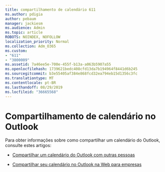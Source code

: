 ```yaml
---
title: compartilhamento de calendário 611
ms.author: pdigia
author: pebaum
manager: jackiesm
ms.audience: Admin
ms.topic: article
ROBOTS: NOINDEX, NOFOLLOW
localization_priority: Normal
ms.collection: Adm_O365
ms.custom:
- "611"
- "3800009"
ms.assetid: 7a46ee5e-700e-455f-b13a-a063b5907a55
ms.openlocfilehash: 1739621bedc408cfd13da7b194964f8441d6b245
ms.sourcegitcommit: b3e55405af384e868fcd32ea794eb15d1356c3fc
ms.translationtype: MT
ms.contentlocale: pt-BR
ms.lasthandoff: 08/29/2019
ms.locfileid: "36665568"
---
```

# <a name="calendar-sharing-in-outlook"></a>Compartilhamento de calendário no Outlook

Para obter informações sobre como compartilhar um calendário do Outlook, consulte estes artigos:
  
- [Compartilhar um calendário do Outlook com outras pessoas](https://support.office.com/article/353ed2c1-3ec5-449d-8c73-6931a0adab88)

- [Compartilhar seu calendário no Outlook na Web para empresas](https://support.office.com/article/7ecef8ae-139c-40d9-bae2-a23977ee58d5)
